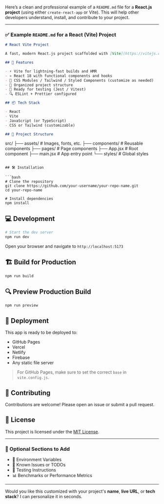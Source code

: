 Here’s a clean and professional example of a `README.md` file for a **React.js project** (using either `create-react-app` or Vite). This will help other developers understand, install, and contribute to your project.

---

### ✅ Example `README.md` for a React (Vite) Project

```md
# React Vite Project

A fast, modern React.js project scaffolded with [Vite](https://vitejs.dev/) and [React](https://reactjs.org/). Built for performance and quick development.

## 🚀 Features

- ⚡️ Vite for lightning-fast builds and HMR
- ⚛️ React 18 with functional components and hooks
- 🎨 CSS Modules / Tailwind / Styled Components (customize as needed)
- 📁 Organized project structure
- 🧪 Ready for testing (Jest / Vitest)
- 🔍 ESLint + Prettier configured

## 📦 Tech Stack

- React
- Vite
- JavaScript (or TypeScript)
- CSS or Tailwind (customizable)

## 📂 Project Structure

```

src/
├── assets/         # Images, fonts, etc.
├── components/     # Reusable components
├── pages/          # Page components
├── App.jsx         # Root component
├── main.jsx        # App entry point
└── styles/         # Global styles

````

## 🛠️ Installation

```bash
# Clone the repository
git clone https://github.com/your-username/your-repo-name.git
cd your-repo-name

# Install dependencies
npm install
````

## 💻 Development

```bash
# Start the dev server
npm run dev
```

Open your browser and navigate to `http://localhost:5173`

## 🏗️ Build for Production

```bash
npm run build
```

## 🔍 Preview Production Build

```bash
npm run preview
```

## 🚀 Deployment

This app is ready to be deployed to:

* GitHub Pages
* Vercel
* Netlify
* Firebase
* Any static file server

> For GitHub Pages, make sure to set the correct `base` in `vite.config.js`.

## 🤝 Contributing

Contributions are welcome! Please open an issue or submit a pull request.

## 📄 License

This project is licensed under the [MIT License](LICENSE).

---

### 🧪 Optional Sections to Add

* 🧱 Environment Variables
* 🐛 Known Issues or TODOs
* 🧪 Testing Instructions
* 📊 Benchmarks or Performance Metrics

---

Would you like this customized with your project's **name**, **live URL**, or **tech stack**? I can personalize it in seconds.

